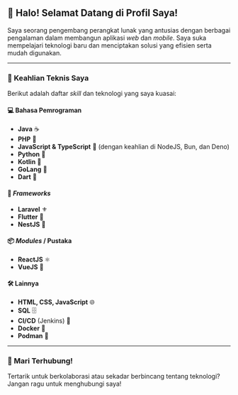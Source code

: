 ## 👋 Halo! Selamat Datang di Profil Saya!

Saya seorang pengembang perangkat lunak yang antusias dengan berbagai pengalaman dalam membangun aplikasi *web* dan *mobile*. Saya suka mempelajari teknologi baru dan menciptakan solusi yang efisien serta mudah digunakan.

---

### 🚀 Keahlian Teknis Saya

Berikut adalah daftar *skill* dan teknologi yang saya kuasai:

#### 💻 Bahasa Pemrograman
* **Java** ☕
* **PHP** 🐘
* **JavaScript & TypeScript** 📜 (dengan keahlian di NodeJS, Bun, dan Deno)
* **Python** 🐍
* **Kotlin** 🤖
* **GoLang** 🐹
* **Dart** 🎯

#### 🧩 *Frameworks*
* **Laravel** ⚜️
* **Flutter** 🦋
* **NestJS** 🦢

#### 📦 *Modules* / Pustaka
* **ReactJS** ⚛️
* **VueJS** 💚

#### 🛠️ Lainnya
* **HTML, CSS, JavaScript** 🌐
* **SQL** 🗄️
* **CI/CD** (Jenkins) 🚀
* **Docker** 🐳
* **Podman** 🐧

---

### 🤝 Mari Terhubung!

Tertarik untuk berkolaborasi atau sekadar berbincang tentang teknologi? Jangan ragu untuk menghubungi saya!
